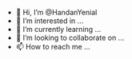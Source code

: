- 👋 Hi, I’m @HandanYenial
- 👀 I’m interested in ...
- 🌱 I’m currently learning ...
- 💞️ I’m looking to collaborate on ...
- 📫 How to reach me ...

<!---
HandanYenial/HandanYenial is a ✨ special ✨ repository because its `README.md` (this file) appears on your GitHub profile.
You can click the Preview link to take a look at your changes.
--->
